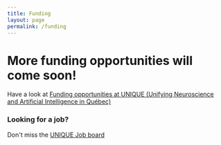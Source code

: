 ```yaml
---
title: Funding
layout: page
permalink: /funding
---
```


# More funding opportunities will come soon!

Have a look at [Funding opportunities at UNIQUE (Unifying Neuroscience and Artificial Intelligence in Québec)](https://sites.google.com/view/unique-neuro-ai/funding)


### Looking for a job?
Don't miss the [UNIQUE Job board](https://sites.google.com/view/unique-neuro-ai/job-board)
